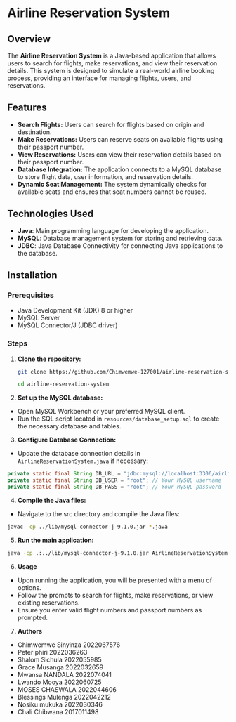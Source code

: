 # Airline Reservation System

## Overview

The **Airline Reservation System** is a Java-based application that allows users to search for flights, make reservations, and view their reservation details. This system is designed to simulate a real-world airline booking process, providing an interface for managing flights, users, and reservations.

## Features

- **Search Flights:** Users can search for flights based on origin and destination.
- **Make Reservations:** Users can reserve seats on available flights using their passport number.
- **View Reservations:** Users can view their reservation details based on their passport number.
- **Database Integration:** The application connects to a MySQL database to store flight data, user information, and reservation details.
- **Dynamic Seat Management:** The system dynamically checks for available seats and ensures that seat numbers cannot be reused.

## Technologies Used

- **Java**: Main programming language for developing the application.
- **MySQL**: Database management system for storing and retrieving data.
- **JDBC**: Java Database Connectivity for connecting Java applications to the database.

## Installation

### Prerequisites

- Java Development Kit (JDK) 8 or higher
- MySQL Server
- MySQL Connector/J (JDBC driver)

### Steps

1. **Clone the repository:**

   ```bash
   git clone https://github.com/Chimwemwe-127001/airline-reservation-system.git

   cd airline-reservation-system
   ```

2. **Set up the MySQL database:**

- Open MySQL Workbench or your preferred MySQL client.
- Run the SQL script located in `resources/database_setup.sql` to create the necessary database and tables.

3. **Configure Database Connection:**

- Update the database connection details in `AirlineReservationSystem.java` if necessary:

```java
private static final String DB_URL = "jdbc:mysql://localhost:3306/airline_reservation";
private static final String DB_USER = "root"; // Your MySQL username
private static final String DB_PASS = "root"; // Your MySQL password
```

4. **Compile the Java files:**

- Navigate to the src directory and compile the Java files:

```bash
javac -cp ../lib/mysql-connector-j-9.1.0.jar *.java
```

5. **Run the main application:**

```bash
java -cp .:../lib/mysql-connector-j-9.1.0.jar AirlineReservationSystem
```

6. **Usage**

- Upon running the application, you will be presented with a menu of options.
- Follow the prompts to search for flights, make reservations, or view existing reservations.
- Ensure you enter valid flight numbers and passport numbers as prompted.

7. **Authors**

- Chimwemwe Sinyinza 2022067576
- Peter phiri 2022036263
- Shalom Sichula 2022055985
- Grace Musanga 2022032659
- Mwansa NANDALA 2022074041
- Lwando Mooya 2022060725
- MOSES CHASWALA 2022044606
- Blessings Mulenga 2022042212
- Nosiku mukuka 2022030346
- Chali Chibwana 2017011498
